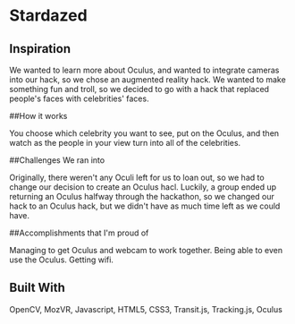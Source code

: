 # Stardazed

## Inspiration

We wanted to learn more about Oculus, and wanted to integrate cameras into our hack, so we chose an augmented reality hack. We wanted to make something fun and troll, so we decided to go with a hack that replaced people's faces with celebrities' faces.

##How it works

You choose which celebrity you want to see, put on the Oculus, and then watch as the people in your view turn into all of the celebrities.

##Challenges We ran into

Originally, there weren't any Oculi left for us to loan out, so we had to change our decision to create an Oculus hacl. Luckily, a group ended up returning an Oculus halfway through the hackathon, so we changed our hack to an Oculus hack, but we didn't have as much time left as we could have.

##Accomplishments that I'm proud of

Managing to get Oculus and webcam to work together. Being able to even use the Oculus. Getting wifi.

## Built With
OpenCV, MozVR, Javascript, HTML5, CSS3, Transit.js, Tracking.js, Oculus


